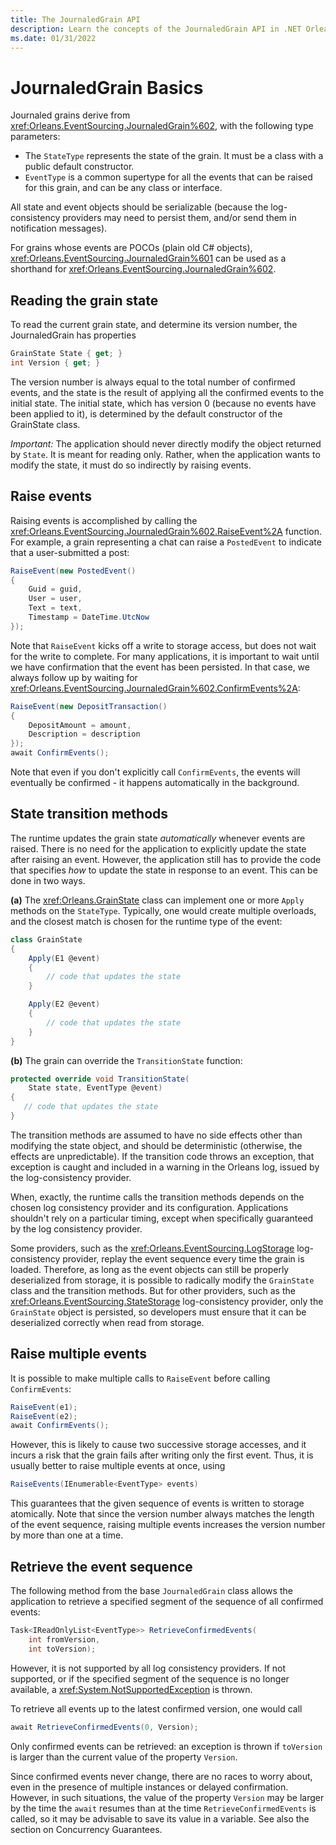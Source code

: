 ```yaml
---
title: The JournaledGrain API
description: Learn the concepts of the JournaledGrain API in .NET Orleans.
ms.date: 01/31/2022
---
```


# JournaledGrain Basics

Journaled grains derive from <xref:Orleans.EventSourcing.JournaledGrain%602>, with the following type parameters:

* The `StateType` represents the state of the grain. It must be a class with a public default constructor.
* `EventType` is a common supertype for all the events that can be raised for this grain, and can be any class or interface.

All state and event objects should be serializable (because the log-consistency providers may need to persist them, and/or send them in notification messages).

For grains whose events are POCOs (plain old C# objects), <xref:Orleans.EventSourcing.JournaledGrain%601> can be used as a shorthand for <xref:Orleans.EventSourcing.JournaledGrain%602>.

## Reading the grain state

To read the current grain state, and determine its version number, the JournaledGrain has properties

```csharp
GrainState State { get; }
int Version { get; }
```

The version number is always equal to the total number of confirmed events, and the state is the result of applying all the confirmed events to the initial state. The initial state, which has version 0 (because no events have been applied to it), is determined by the default constructor of the GrainState class.

_Important:_ The application should never directly modify the object returned by `State`. It is meant for reading only. Rather, when the application wants to modify the state, it must do so indirectly by raising events.

## Raise events

Raising events is accomplished by calling the <xref:Orleans.EventSourcing.JournaledGrain%602.RaiseEvent%2A> function. For example, a grain representing a chat can raise a `PostedEvent` to indicate that a user-submitted a post:

```csharp
RaiseEvent(new PostedEvent()
{
    Guid = guid,
    User = user,
    Text = text,
    Timestamp = DateTime.UtcNow
});
```

Note that `RaiseEvent` kicks off a write to storage access, but does not wait for the write to complete. For many applications, it is important to wait until we have confirmation that the event has been persisted. In that case, we always follow up by waiting for <xref:Orleans.EventSourcing.JournaledGrain%602.ConfirmEvents%2A>:

```csharp
RaiseEvent(new DepositTransaction()
{
    DepositAmount = amount,
    Description = description
});
await ConfirmEvents();
```

Note that even if you don't explicitly call `ConfirmEvents`, the events will eventually be confirmed - it happens automatically in the background.

## State transition methods

The runtime updates the grain state _automatically_ whenever events are raised. There is no need for the application to explicitly update the state after raising an event. However, the application still has to provide the code that specifies _how_ to update the state in response to an event. This can be done in two ways.

**(a)** The <xref:Orleans.GrainState> class can implement one or more  `Apply` methods on the `StateType`. Typically, one would create multiple overloads, and the closest match is chosen for the runtime type of the event:

```csharp
class GrainState
{
    Apply(E1 @event)
    {
        // code that updates the state
    }

    Apply(E2 @event)
    {
        // code that updates the state
    }
}
```

**(b)** The grain can override the `TransitionState` function:

```csharp
protected override void TransitionState(
    State state, EventType @event)
{
   // code that updates the state
}
```

The transition methods are assumed to have no side effects other than modifying the state object, and should be deterministic (otherwise, the effects are unpredictable).  If the transition code throws an exception, that exception is caught and included in a warning in the Orleans log, issued by the log-consistency provider.

When, exactly, the runtime calls the transition methods depends on the chosen log consistency provider and its configuration. Applications shouldn't rely on a particular timing, except when specifically guaranteed by the log consistency provider.

Some providers, such as the <xref:Orleans.EventSourcing.LogStorage> log-consistency provider, replay the event sequence every time the grain is loaded. Therefore, as long as the event objects can still be properly deserialized from storage, it is possible to radically modify the `GrainState` class and the transition methods. But for other providers, such as the <xref:Orleans.EventSourcing.StateStorage> log-consistency provider, only the `GrainState` object is persisted, so developers must ensure that it can be deserialized correctly when read from storage.

## Raise multiple events

It is possible to make multiple calls to `RaiseEvent` before calling `ConfirmEvents`:

```csharp
RaiseEvent(e1);
RaiseEvent(e2);
await ConfirmEvents();
```

However, this is likely to cause two successive storage accesses, and it incurs a risk that the grain fails after writing only the first event. Thus, it is usually better to raise multiple events at once, using

```csharp
RaiseEvents(IEnumerable<EventType> events)
```

This guarantees that the given sequence of events is written to storage atomically. Note that since the version number always matches the length of the event sequence, raising multiple events increases the version number by more than one at a time.

## Retrieve the event sequence

The following method from the base `JournaledGrain` class allows the application to retrieve a specified segment of the sequence of all confirmed events:

```csharp
Task<IReadOnlyList<EventType>> RetrieveConfirmedEvents(
    int fromVersion,
    int toVersion);
```

However, it is not supported by all log consistency providers. If not supported, or if the specified segment of the sequence is no longer available, a <xref:System.NotSupportedException> is thrown.

To retrieve all events up to the latest confirmed version, one would call

```csharp
await RetrieveConfirmedEvents(0, Version);
```

Only confirmed events can be retrieved: an exception is thrown if `toVersion` is larger than the current value of the property `Version`.

Since confirmed events never change, there are no races to worry about, even in the presence of multiple instances or delayed confirmation. However, in such situations, the value of the property `Version` may be larger by the time the `await` resumes than at the time `RetrieveConfirmedEvents` is called, so it may be advisable to save its value in a variable. See also the section on Concurrency Guarantees.
